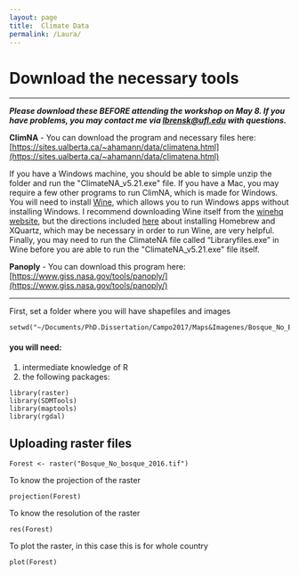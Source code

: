 ```yaml
---
layout: page
title:  Climate Data
permalink: /Laura/
---
```


# Download the necessary tools
***
***Please download these BEFORE attending the workshop on May 8. If you have problems, you may contact me via lbrensk@ufl.edu with questions.***

**ClimNA** - You can download the program and necessary files here: [https://sites.ualberta.ca/~ahamann/data/climatena.html](https://sites.ualberta.ca/~ahamann/data/climatena.html)

If you have a Windows machine, you should be able to simple unzip the folder and run the "ClimateNA_v5.21.exe" file.
If you have a Mac, you may require a few other programs to run ClimNA, which is made for Windows. You will need to install [Wine](http://www.winehq.org), which allows you to run Windows apps without installing Windows. I recommend downloading Wine itself from the [winehq website](http://www.winehq.org), but the directions included [here](https://www.davidbaumgold.com/tutorials/wine-mac/#part-1:-install-homebrew) about installing Homebrew and XQuartz, which may be necessary in order to run Wine, are very helpful. Finally, you may need to run the ClimateNA file called “Libraryfiles.exe” in Wine before you are able to run the "ClimateNA_v5.21.exe" file itself.

**Panoply** - You can download this program here: [https://www.giss.nasa.gov/tools/panoply/](https://www.giss.nasa.gov/tools/panoply/)

***

First, set a folder where you will have shapefiles and images

```{r}
setwd("~/Documents/PhD.Dissertation/Campo2017/Maps&Imagenes/Bosque_No_Bosque_2016_Hib_Raster")
```


#### you will need:
1. intermediate knowledge of R
2. the following packages:

```{r}
library(raster)
library(SDMTools)
library(maptools)
library(rgdal)
```

## Uploading raster files

```{r}
Forest <- raster("Bosque_No_bosque_2016.tif")
```

To know the projection of the raster

```{r}
projection(Forest)
```

To know the resolution of the raster

```{r}
res(Forest)
```

To plot the raster, in this case this is for whole country

```{r}
plot(Forest)
```
